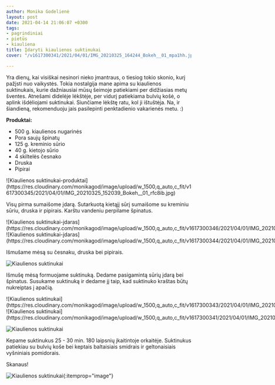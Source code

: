 ```yaml
---
author: Monika Godelienė
layout: post
date: 2021-04-14 21:06:07 +0300
tags:
- pagrindiniai
- pietūs
- kiauliena
title: Įdaryti kiaulienos suktinukai
cover: "/v1617300341/2021/04/01/IMG_20210325_164244_Bokeh__01_mpa1hh.jpg"

---
```

Yra dienų, kai visiškai nesinori nieko įmantraus, o tiesiog tokio skonio, kurį pažįsti nuo vaikystės. Tokia nostalgija mane apima su kiaulienos suktinukais, kurie dažniausiai mūsų šeimoje patiekiami per didžiasias metų šventes. Atnešami didelėje lėkštėje, per vidurį patiekiama bulvių košė, o aplink išdėliojami suktinukai. Siunčiame lėkštę ratu, kol ji ištuštėja. Na, ir šiandieną, rekomenduoju jais pasilepinti penktadienio vakarienės metu. :)

**Produktai:**

* <span itemprop="recipeIngredient">500 g. kiaulienos nugarinės</span>
* <span itemprop="recipeIngredient">Pora saujų špinatų</span>
* <span itemprop="recipeIngredient">125 g. kreminio sūrio</span>
* <span itemprop="recipeIngredient">40 g. kietojo sūrio</span>
* <span itemprop="recipeIngredient">4 skiltelės česnako</span>
* <span itemprop="recipeIngredient">Druska</span>
* <span itemprop="recipeIngredient">Pipirai</span>

<div itemprop="recipeInstructions" markdown="1">
![Kiaulienos suktinukai-produktai](https://res.cloudinary.com/monikagod/image/upload/w_1500,q_auto,c_fit/v1617300345/2021/04/01/IMG_20210325_152039_Bokeh__01_rfc8ib.jpg)

Visų pirma sumaišome įdarą. Sutarkuotą kietąjį sūrį sumaišome su kreminiu sūriu, druska ir pipirais. Karštu vandeniu perpilame špinatus.

<div class="row">
<div class="six columns" markdown="1">
![Kiaulienos suktinukai-įdaras](https://res.cloudinary.com/monikagod/image/upload/w_1500,q_auto,c_fit/v1617300346/2021/04/01/IMG_20210325_154055_Bokeh__01_jrsp1w.jpg)
</div>
<div class="six columns" markdown="1">
![Kiaulienos suktinukai-įdaras](https://res.cloudinary.com/monikagod/image/upload/w_1500,q_auto,c_fit/v1617300344/2021/04/01/IMG_20210325_154235_Bokeh__01_uhx8g5.jpg)
</div>
</div>

Išmušame mėsą su česnaku, druska bei pipirais.

![Kiaulienos suktinukai](https://res.cloudinary.com/monikagod/image/upload/v1617300346/2021/04/01/IMG_20210325_152540_Bokeh__01_xizh2s.jpg)

Išmušę mėsą formuojame suktinuką. Dedame pasigamintą sūrių įdarą bei špinatus. Susukame suktinuką ir dedame jį taip, kad suktinuko kraštas būtų nukreiptas į apačią.

<div class="row">
<div class="six columns" markdown="1">
![Kiaulienos suktinukai](https://res.cloudinary.com/monikagod/image/upload/w_1500,q_auto,c_fit/v1617300343/2021/04/01/IMG_20210325_154718_Bokeh__01_qw61kh.jpg)
</div>
<div class="six columns" markdown="1">
![Kiaulienos suktinukai](https://res.cloudinary.com/monikagod/image/upload/w_1500,q_auto,c_fit/v1617300341/2021/04/01/IMG_20210325_154918_Bokeh__01_tni8qv.jpg)
</div>
</div>

![Kiaulienos suktinukai](https://res.cloudinary.com/monikagod/image/upload/w_1500,q_auto,c_fit/v1617300341/2021/04/01/IMG_20210325_155522_Bokeh__01__01_baeg37.jpg)

Kepame suktinukus 25 - 30 min. 180 laipsnių įkaitintoje orkaitėje. Suktinukus patiekiau su bulvių koše bei keptais baltaisiais smidrais ir geltonaisiais vyšniniais pomidorais.

Skanaus!

![Kiaulienos suktinukai](https://res.cloudinary.com/monikagod/image/upload/w_1500,q_auto,c_fit/v1617300341/2021/04/01/IMG_20210325_164244_Bokeh__01_mpa1hh.jpg){:itemprop="image"}
